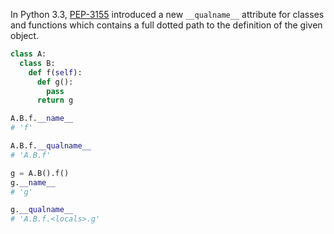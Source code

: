 In Python 3.3, [PEP-3155](https://www.python.org/dev/peps/pep-3155/) introduced a new `__qualname__` attribute for classes and functions which contains a full dotted path to the definition of the given object.

```python
class A:
  class B:
    def f(self):
      def g():
        pass
      return g

A.B.f.__name__
# 'f'

A.B.f.__qualname__
# 'A.B.f'

g = A.B().f()
g.__name__
# 'g'

g.__qualname__
# 'A.B.f.<locals>.g'
```
